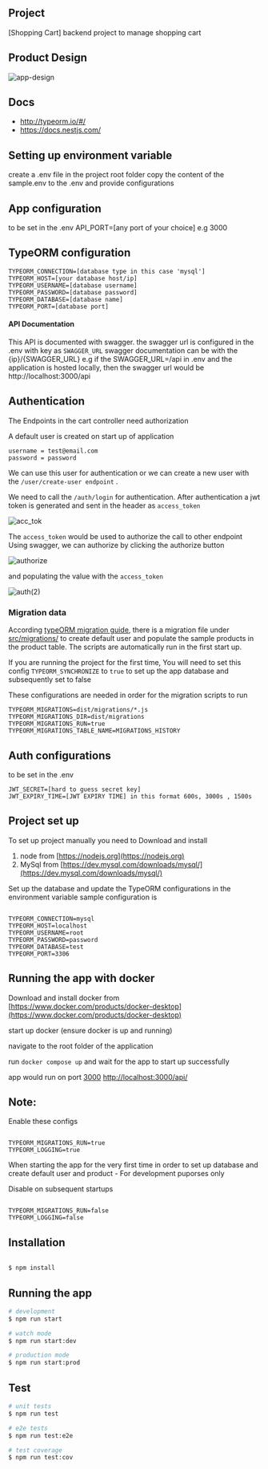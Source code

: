 ## Project

[Shopping Cart] backend project to manage shopping cart

## Product Design

<!-- ![app-design](https://user-images.githubusercontent.com/33487350/140169499-e3238f6e-3dbf-4177-9145-75a7a43a1a35.jpg) -->
<!-- ![app-design](https://user-images.githubusercontent.com/33487350/140169943-c08814f6-e1aa-460d-ba8d-6806420bf3b5.jpg) -->
![app-design](https://user-images.githubusercontent.com/33487350/140170092-3e213c76-2331-4400-87aa-6edcf36e666d.jpg)
## Docs
* http://typeorm.io/#/
* https://docs.nestjs.com/

## Setting up environment variable
create a .env file in the project root folder
copy the content of the sample.env to the .env and provide configurations

## App configuration
to be set in the .env
API_PORT=[any port of your choice] e.g 3000
## TypeORM configuration
``` 
TYPEORM_CONNECTION=[database type in this case 'mysql']
TYPEORM_HOST=[your database host/ip]
TYPEORM_USERNAME=[database username]
TYPEORM_PASSWORD=[database password]
TYPEORM_DATABASE=[database name]
TYPEORM_PORT=[database port]

```

#### API Documentation
This API is documented with swagger.
the swagger url is configured in the .env with key as `SWAGGER_URL`
swagger documentation can be with the {ip}/{SWAGGER_URL}
e.g if the SWAGGER_URL=/api in .env and the application is hosted locally,
then the swagger url would be http://localhost:3000/api

## Authentication

The Endpoints in the cart controller need authorization

A default user is created on start up of application
``` 
username = test@email.com
password = password 
```

We can use this user for authentication or we can create a new user with the ` /user/create-user endpoint ` .

We need to call the ` /auth/login ` for authentication.
After authentication a jwt token is generated and sent in the header as `access_token`

![acc_tok](https://user-images.githubusercontent.com/33487350/139799401-73457b9a-18bd-44d2-bd50-00112e9cc548.jpg)




The `access_token` would be used to authorize the call to other endpoint
Using swagger, we can authorize by clicking the authorize button 

![authorize](https://user-images.githubusercontent.com/33487350/139799723-1f19ca22-3537-436a-8cc1-dba205170777.jpg)


and populating the value with the `access_token`

![auth(2)](https://user-images.githubusercontent.com/33487350/139798942-2159e5d8-cf2d-44f0-a0fc-9a3f1fa0cbe2.jpg)

### Migration data

According [typeORM migration guide](https://github.com/typeorm/typeorm/blob/master/docs/migrations.md),
there is a migration file under [src/migrations/](src/migrations) to create default user and populate the sample products in the product table.
The scripts are automatically run in the first start up.

If you are running the project for the first time,
You will need to set this config `TYPEORM_SYNCHRONIZE` to `true` to set up the app database and subsequently set to false

These configurations are needed in order for the migration scripts to run

```
TYPEORM_MIGRATIONS=dist/migrations/*.js
TYPEORM_MIGRATIONS_DIR=dist/migrations
TYPEORM_MIGRATIONS_RUN=true
TYPEORM_MIGRATIONS_TABLE_NAME=MIGRATIONS_HISTORY 
```

## Auth configurations
to be set in the .env
``` 
JWT_SECRET=[hard to guess secret key]
JWT_EXPIRY_TIME=[JWT EXPIRY TIME] in this format 600s, 3000s , 1500s 
```

## Project set up
To set up project manually you need to 
Download and install 
1. node from [https://nodejs.org](https://nodejs.org)
2. MySql from [https://dev.mysql.com/downloads/mysql/](https://dev.mysql.com/downloads/mysql/)

Set up the database and update the TypeORM configurations in the environment variable 
sample configuration is 

```

TYPEORM_CONNECTION=mysql
TYPEORM_HOST=localhost
TYPEORM_USERNAME=root
TYPEORM_PASSWORD=password
TYPEORM_DATABASE=test
TYPEORM_PORT=3306

 ```

 ## Running the app with docker
 Download and install docker from [https://www.docker.com/products/docker-desktop](https://www.docker.com/products/docker-desktop)

 start up docker (ensure docker is up and running)

 navigate to the root folder of the application

 run ` docker compose up ` and wait for the app to start up successfully
 
 app would run on port [3000](http://localhost:3000/api/) [http://localhost:3000/api/](http://localhost:3000/api/)

 ## Note:
 Enable these configs

 ```

TYPEORM_MIGRATIONS_RUN=true
TYPEORM_LOGGING=true

 ```

 When starting the app for the very first time 
 in order to set up database and create default user and product - For development puporses only

 Disable on subsequent startups 
```

TYPEORM_MIGRATIONS_RUN=false
TYPEORM_LOGGING=false

 ```

 ## Installation

```bash

$ npm install

```
## Running the app

```bash
# development
$ npm run start

# watch mode
$ npm run start:dev

# production mode
$ npm run start:prod
```

## Test

```bash
# unit tests
$ npm run test

# e2e tests
$ npm run test:e2e

# test coverage
$ npm run test:cov
```

